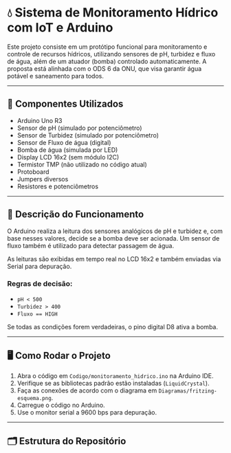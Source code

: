 # 💧 Sistema de Monitoramento Hídrico com IoT e Arduino

Este projeto consiste em um protótipo funcional para monitoramento e controle de recursos hídricos, utilizando sensores de pH, turbidez e fluxo de água, além de um atuador (bomba) controlado automaticamente. A proposta está alinhada com o ODS 6 da ONU, que visa garantir água potável e saneamento para todos.

---

## 🔧 Componentes Utilizados

- Arduino Uno R3
- Sensor de pH (simulado por potenciômetro)
- Sensor de Turbidez (simulado por potenciômetro)
- Sensor de Fluxo de água (digital)
- Bomba de água (simulada por LED)
- Display LCD 16x2 (sem módulo I2C)
- Termistor TMP (não utilizado no código atual)
- Protoboard
- Jumpers diversos
- Resistores e potenciômetros

---

## 🧠 Descrição do Funcionamento

O Arduino realiza a leitura dos sensores analógicos de pH e turbidez e, com base nesses valores, decide se a bomba deve ser acionada. Um sensor de fluxo também é utilizado para detectar passagem de água.

As leituras são exibidas em tempo real no LCD 16x2 e também enviadas via Serial para depuração.

### Regras de decisão:
- `pH < 500`
- `Turbidez > 400`
- `Fluxo == HIGH`

Se todas as condições forem verdadeiras, o pino digital D8 ativa a bomba.

---

## 🖥️ Como Rodar o Projeto

1. Abra o código em `Codigo/monitoramento_hidrico.ino` na Arduino IDE.
2. Verifique se as bibliotecas padrão estão instaladas (`LiquidCrystal`).
3. Faça as conexões de acordo com o diagrama em `Diagramas/fritzing-esquema.png`.
4. Carregue o código no Arduino.
5. Use o monitor serial a 9600 bps para depuração.

---

## 🗂️ Estrutura do Repositório

